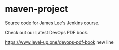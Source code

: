 # maven-project
Source code for James Lee's Jenkins course.

Check out our Latest DevOps PDF book.

https://www.level-up.one/devops-pdf-book
new line 
